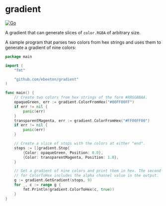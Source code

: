 # gradient

[![Go](https://github.com/ebeeton/gradient/actions/workflows/go.yml/badge.svg)](https://github.com/ebeeton/gradient/actions/workflows/go.yml)

A gradient that can generate slices of `color.RGBA` of arbitrary size.

A sample program that parses two colors from hex strings and uses
them to generate a gradient of nine colors:

```go
package main

import (
	"fmt"

	"github.com/ebeeton/gradient"
)

func main() {
	// Create two colors from hex strings of the form #RRGGBBAA.
	opaqueGreen, err := gradient.ColorFromHex("#00FF00FF")
	if err != nil {
		panic(err)
	}
	transparentMagenta, err := gradient.ColorFromHex("#FF00FF00")
	if err != nil {
		panic(err)
	}

	// Create a slice of stops with the colors at either "end".
	stops := []gradient.Stop{
		{Color: opaqueGreen, Position: 0.0},
		{Color: transparentMagenta, Position: 1.0},
	}

	// Get a gradient of nine colors and print them in hex. The second parameter
	// for ColorToHex includes the alpha channel value in the output.
	g := gradient.GetGradient(stops, 9)
	for _, c := range g {
		fmt.Println(gradient.ColorToHex(c, true))
	}
}
```
